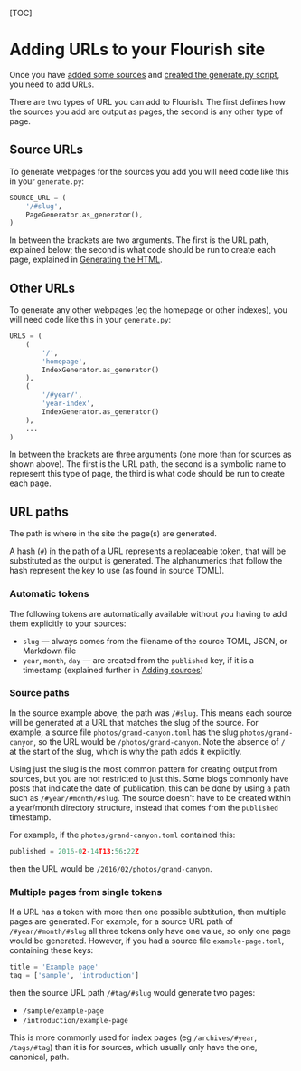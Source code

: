 [TOC]

# Adding URLs to your Flourish site

Once you have [added some sources](/adding-sources/) and [created the
generate.py script](/generating-output/), you need to add URLs.

There are two types of URL you can add to Flourish. The first defines how the
sources you add are output as pages, the second is any other type of page.


## Source URLs

To generate webpages for the sources you add you will need code like this in
your `generate.py`:

```python
SOURCE_URL = (
    '/#slug',
    PageGenerator.as_generator(),
)
```

In between the brackets are two arguments. The first is the URL path, 
explained below; the second is what code should be run to create each page,
explained in [Generating the HTML](/generating-html/).

## Other URLs

To generate any other webpages (eg the homepage or other indexes),
you will need code like this in your `generate.py`:

```python
URLS = (
    (
        '/',
        'homepage',
        IndexGenerator.as_generator()
    ),
    (
        '/#year/',
        'year-index',
        IndexGenerator.as_generator()
    ),
    ...
)
```

In between the brackets are three arguments (one more than for sources as
shown above). The first is the URL path, the second is a symbolic name to
represent this type of page, the third is what code should be run to create
each page.


## URL paths

The path is where in the site the page(s) are generated. 

A hash (`#`) in the path of a URL represents a replaceable token, that will be
substituted as the output is generated. The alphanumerics that follow the hash
represent the key to use (as found in source TOML). 

### Automatic tokens

The following tokens are automatically available without you having to add
them explicitly to your sources:

  * `slug` — always comes from the filename of the source TOML, JSON, or
    Markdown file
  * `year`, `month`, `day` — are created from the `published` key, if it
    is a timestamp (explained further in [Adding sources](/adding-sources/))

### Source paths

In the source example above, the path was `/#slug`. This means each source
will be generated at a URL that matches the slug of the source. For example,
a source file `photos/grand-canyon.toml` has the slug `photos/grand-canyon`,
so the URL would be `/photos/grand-canyon`. Note the absence of `/` at the
start of the slug, which is why the path adds it explicitly.

Using just the slug is the most common pattern for creating output from
sources, but you are not restricted to just this. Some blogs commonly have
posts that indicate the date of publication, this can be done by using a
path such as `/#year/#month/#slug`. The source doesn't have to be created
within a year/month directory structure, instead that comes from the
`published` timestamp.

For example, if the `photos/grand-canyon.toml` contained this:

```python
published = 2016-02-14T13:56:22Z
```

then the URL would be `/2016/02/photos/grand-canyon`.

### Multiple pages from single tokens

If a URL has a token with more than one possible subtitution, then multiple
pages are generated. For example, for a source URL path of
`/#year/#month/#slug` all three tokens only have one value, so only one page
would be generated. However, if you had a source file `example-page.toml`,
containing these keys:

```python
title = 'Example page'
tag = ['sample', 'introduction']
```

then the source URL path `/#tag/#slug` would generate two pages:

  * `/sample/example-page`
  * `/introduction/example-page`

This is more commonly used for index pages (eg `/archives/#year`,
`/tags/#tag`) than it is for sources, which usually only have the one,
canonical, path.
